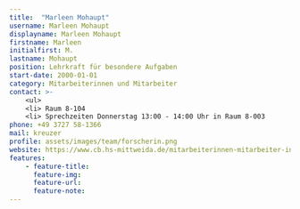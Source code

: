 ```yaml
---
title:  "Marleen Mohaupt"
username: Marleen Mohaupt
displayname: Marleen Mohaupt
firstname: Marleen
initialfirst: M.
lastname: Mohaupt
position: Lehrkraft für besondere Aufgaben
start-date: 2000-01-01
category: Mitarbeiterinnen und Mitarbeiter
contact: >-
    <ul>
    <li> Raum 8-104
    <li> Sprechzeiten Donnerstag 13:00 - 14:00 Uhr in Raum 8-003
phone: +49 3727 58-1366
mail: kreuzer
profile: assets/images/team/forscherin.png
website: https://www.cb.hs-mittweida.de/mitarbeiterinnen-mitarbeiter-in-ihren-fachgruppen/mohaupt-marleen/
features:
    - feature-title: 
      feature-img: 
      feature-url: 
      feature-note: 
---
```

